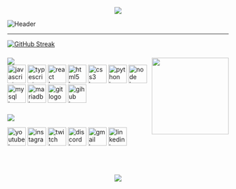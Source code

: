 <p align="center"><img src="https://readme-typing-svg.herokuapp.com?center=true&vCenter=true&lines=Hi%2C+I'm+Bruno%F0%9F%91%8B;+I'm+a+%F0%9F%9A%80+Brazil+developer+%F0%9F%9A%80"></p>

![Header](https://raw.githubusercontent.com/buqueiroz/apresentacao/main/imagens/stay.png) <br>
<hr>


[![GitHub Streak](https://streak-stats.demolab.com/?user=buqueiroz&theme=tokyonight_duo)](https://git.io/streak-stats)



###

###

<img align="right" height="175" src="https://i.pinimg.com/originals/e5/93/ab/e593ab0589d5f1b389e4dfbcce2bce20.gif"  />

###
<img src="https://readme-typing-svg.herokuapp.com?duration=9000&color=33F779&lines=Skills:" >
<div align="left">
  
  <img src="https://img.icons8.com/color/512/javascript.png" height="" width="42" alt="javascript logo"  />
  <img src="https://img.icons8.com/color/512/typescript.png" height="" width="42" alt="typescript logo"  />
  <img src="https://img.icons8.com/color/512/react-native.png" height="" width="42" alt="react logo"  />
  <img src="https://img.icons8.com/color/512/html-5.png" height="" width="42" alt="html5 logo"  />
  <img src="https://img.icons8.com/color/512/css3.png" height="" width="42" alt="css3 logo"  />
  <img src="https://img.icons8.com/color/512/python.png" height="" width="42" alt="python logo"  />
  <img src="https://img.icons8.com/color/512/nodejs.png" height="" width="42" alt="node logo"  />
  <img src="https://img.icons8.com/color/512/mysql-logo.png" height="" width="42" alt="mysql logo"  />
  <img src="https://img.icons8.com/color/512/maria-db.png" height="" width="42" alt="mariadb logo"  />
  <img src="https://img.icons8.com/color/512/git.png" height="" width="42" alt="git logo"  />
  <img src="https://img.icons8.com/color/512/github.png" height="" width="42" alt="gihub logo"  />
  
     

###
  
  <p><img src="https://readme-typing-svg.herokuapp.com?duration=9000&color=F733A4&lines=Contact:"></p>

<div align="left">
  <img src="https://img.icons8.com/color/512/youtube-play.png" height="" width="42" alt="youtube logo"  />
  <img src="https://img.icons8.com/nolan/512/instagram-new.png" height="" width="42" alt="instagram logo"  />
  <img src="https://img.icons8.com/color/512/twitch--v2.png" height="" width="42" alt="twitch logo"  />
  <img src="https://img.icons8.com/color/512/discord-new-logo.png" width="42" alt="discord logo"  />
  <img src="https://img.icons8.com/color/512/gmail.png" width="42" alt="gmail logo"  />
  <img src="https://img.icons8.com/color/512/linkedin.png" width="42" alt="linkedin logo"  />
</div>

###

<br clear="both">
  

###

<p align="center"><img src="https://c.tenor.com/AlUkiGkR2j8AAAAM/new-game-ahagon-umiko-programming.gif" ></p>


<!--
**buqueiroz/buqueiroz** is a ✨ _special_ ✨ repository because its `README.md` (this file) appears on your GitHub profile.

Here are some ideas to get you started:

- 🔭 I’m currently working on ...
- 🌱 I’m currently learning ...
- 👯 I’m looking to collaborate on ...
- 🤔 I’m looking for help with ...
- 💬 Ask me about ...
- 📫 How to reach me: ...
- 😄 Pronouns: ...
- ⚡ Fun fact: ...
-->




